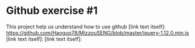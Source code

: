 # Github exercise #1
This project help us understand how to use github
[link text itself]: https://github.com/Haoguo78/MizzouSENG/blob/master/jquery-1.12.0.min.js
[link text itself]:
[link text itself]:
